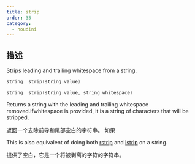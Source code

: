 ```yaml
---
title: strip
order: 35
category:
  - houdini
---
```

    
## 描述

Strips leading and trailing whitespace from a string.

```c
string  strip(string value)
```

```c
string  strip(string value, string whitespace)
```

Returns a string with the leading and trailing whitespace removed.Ifwhitespace
is provided, it is a string of characters that will be stripped.

返回一个去除前导和尾部空白的字符串。 如果

This is also equivalent of doing both [rstrip](rstrip.html "Strips trailing
whitespace from a string.") and [lstrip](lstrip.html "Strips leading
whitespace from a string.") on a string.

提供了空白，它是一个将被剥离的字符的字符串。
